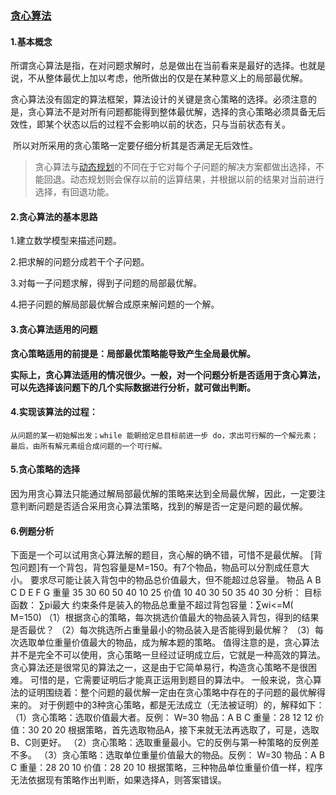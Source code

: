 ### [贪心算法](https://zh.wikipedia.org/wiki/%E8%B4%AA%E5%BF%83%E7%AE%97%E6%B3%95)

#### 1.基本概念

​       所谓贪心算法是指，在对问题求解时，总是做出在当前看来是最好的选择。也就是说，不从整体最优上加以考虑，他所做出的仅是在某种意义上的局部最优解。

​       贪心算法没有固定的算法框架，算法设计的关键是贪心策略的选择。必须注意的是，贪心算法不是对所有问题都能得到整体最优解，选择的贪心策略必须具备无后效性，即某个状态以后的过程不会影响以前的状态，只与当前状态有关。

​      所以对所采用的贪心策略一定要仔细分析其是否满足无后效性。

>  贪心算法与[动态规划](https://zh.wikipedia.org/wiki/动态规划)的不同在于它对每个子问题的解决方案都做出选择，不能回退。动态规划则会保存以前的运算结果，并根据以前的结果对当前进行选择，有回退功能。

#### 2.贪心算法的基本思路

1.建立数学模型来描述问题。

2.把求解的问题分成若干个子问题。

3.对每一子问题求解，得到子问题的局部最优解。

4.把子问题的解局部最优解合成原来解问题的一个解。

#### 3.贪心算法适用的问题

 **贪心策略适用的前提是：局部最优策略能导致产生全局最优解。**

 **实际上，贪心算法适用的情况很少。一般，对一个问题分析是否适用于贪心算法，可以先选择该问题下的几个实际数据进行分析，就可做出判断。**

#### 4.实现该算法的过程：

```
从问题的某一初始解出发；while 能朝给定总目标前进一步 do，求出可行解的一个解元素；
最后，由所有解元素组合成问题的一个可行解。
```

#### 5.贪心策略的选择

因为用贪心算法只能通过解局部最优解的策略来达到全局最优解，因此，一定要注意判断问题是否适合采用贪心算法策略，找到的解是否一定是问题的最优解。

#### 6.例题分析

下面是一个可以试用贪心算法解的题目，贪心解的确不错，可惜不是最优解。
[背包问题]有一个背包，背包容量是M=150。有7个物品，物品可以分割成任意大小。
要求尽可能让装入背包中的物品总价值最大，但不能超过总容量。
物品 A B C D E F G
重量 35 30 60 50 40 10 25
价值 10 40 30 50 35 40 30
分析：
目标函数： ∑pi最大
约束条件是装入的物品总重量不超过背包容量：∑wi<=M( M=150)
（1）根据贪心的策略，每次挑选价值最大的物品装入背包，得到的结果是否最优？
（2）每次挑选所占重量最小的物品装入是否能得到最优解？
（3）每次选取单位重量价值最大的物品，成为解本题的策略。
值得注意的是，贪心算法并不是完全不可以使用，贪心策略一旦经过证明成立后，它就是一种高效的算法。
贪心算法还是很常见的算法之一，这是由于它简单易行，构造贪心策略不是很困难。
可惜的是，它需要证明后才能真正运用到题目的算法中。
一般来说，贪心算法的证明围绕着：整个问题的最优解一定由在贪心策略中存在的子问题的最优解得来的。
对于例题中的3种贪心策略，都是无法成立（无法被证明）的，解释如下：
（1）贪心策略：选取价值最大者。反例：
W=30
物品：A B C
重量：28 12 12
价值：30 20 20
根据策略，首先选取物品A，接下来就无法再选取了，可是，选取B、C则更好。
（2）贪心策略：选取重量最小。它的反例与第一种策略的反例差不多。
（3）贪心策略：选取单位重量价值最大的物品。反例：
W=30
物品：A B C
重量：28 20 10
价值：28 20 10
根据策略，三种物品单位重量价值一样，程序无法依据现有策略作出判断，如果选择A，则答案错误。

[1]: https://www.cnblogs.com/steven_oyj/archive/2010/05/22/1741375.html

































